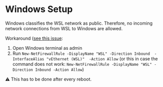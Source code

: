 # Windows Setup
Windows classifies the WSL network as public.
Therefore, no incoming network connections from WSL to Windows are allowed.

Workaround ([see this issue](https://github.com/microsoft/WSL/issues/4585#issuecomment-610061194):
1. Open Windows terminal as admin
2. Run `New-NetFirewallRule -DisplayName "WSL" -Direction Inbound  -InterfaceAlias "vEthernet (WSL)"  -Action Allow` (or this in case the command does not work: `New-NetFirewallRule -DisplayName "WSL" -Direction Inbound -Action Allow`)

⚠️ This has to be done after every reboot.
